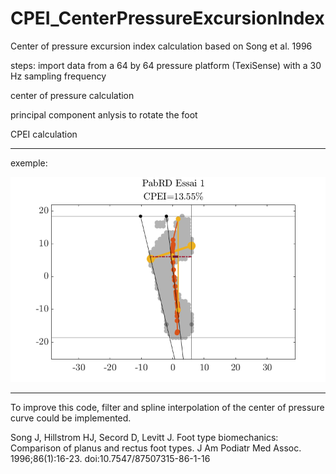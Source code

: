 # CPEI_CenterPressureExcursionIndex
Center of pressure excursion index calculation based on Song et al. 1996

steps:
import data from a 64 by 64 pressure platform (TexiSense) with a 30 Hz sampling frequency

center of pressure calculation

principal component anlysis to rotate the foot

CPEI calculation
___________________________________
exemple:


![alt text](https://github.com/PabRD/CPEI_CenterPressureExcursionIndex/blob/main/gitHub_Exemple.png)

_________________________________
To improve this code, filter and spline interpolation of the center of pressure curve could be implemented.


Song J, Hillstrom HJ, Secord D, Levitt J. Foot type biomechanics: Comparison of planus and rectus foot types. J Am Podiatr Med Assoc. 1996;86(1):16-23. doi:10.7547/87507315-86-1-16
